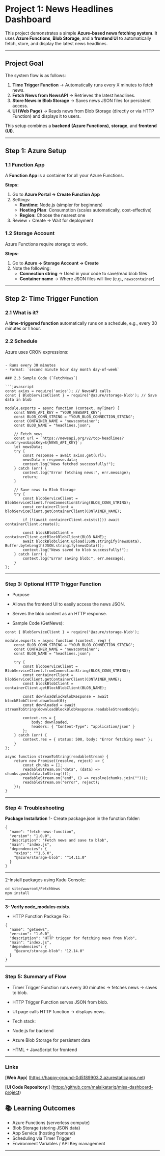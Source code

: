 # Project 1: News Headlines Dashboard

This project demonstrates a simple **Azure-based news fetching system**. It uses **Azure Functions**, **Blob Storage**, and a **frontend UI** to automatically fetch, store, and display the latest news headlines.

---

## Project Goal

The system flow is as follows:

1. **Time Trigger Function** → Automatically runs every X minutes to fetch news.
2. **Fetch News from NewsAPI** → Retrieves the latest headlines.
3. **Store News in Blob Storage** → Saves news JSON files for persistent access.
4. **UI (Web Page)** → Reads news from Blob Storage (directly or via HTTP Function) and displays it to users.

This setup combines a **backend (Azure Functions)**, **storage**, and **frontend (UI)**.

---

## Step 1: Azure Setup

### 1.1 Function App

A **Function App** is a container for all your Azure Functions.

**Steps:**
1. Go to **Azure Portal → Create Function App**
2. Settings:
   - **Runtime**: Node.js (simpler for beginners)
   - **Hosting Plan**: Consumption (scales automatically, cost-effective)
   - **Region**: Choose the nearest one
3. Review + Create → Wait for deployment

### 1.2 Storage Account

Azure Functions require storage to work.

**Steps:**
1. Go to **Azure → Storage Account → Create**
2. Note the following:
   - **Connection string** → Used in your code to save/read blob files
   - **Container name** → Where JSON files will live (e.g., `newscontainer`)

---

## Step 2: Time Trigger Function

### 2.1 What is it?

A **time-triggered function** automatically runs on a schedule, e.g., every 30 minutes or 1 hour.

### 2.2 Schedule

Azure uses CRON expressions:
```

- Runs every 30 minutes  
- Format: `second minute hour day month day-of-week`

### 2.3 Sample Code (`FetchNews`)

```javascript
const axios = require('axios'); // NewsAPI calls
const { BlobServiceClient } = require('@azure/storage-blob'); // Save data in blob

module.exports = async function (context, myTimer) {
    const NEWS_API_KEY = "YOUR_NEWSAPI_KEY";
    const BLOB_CONN_STRING = "YOUR_BLOB_CONNECTION_STRING";
    const CONTAINER_NAME = "newscontainer";
    const BLOB_NAME = "headlines.json";

    // Fetch news
    const url = `https://newsapi.org/v2/top-headlines?country=us&apiKey=${NEWS_API_KEY}`;
    let newsData;
    try {
        const response = await axios.get(url);
        newsData = response.data;
        context.log("News fetched successfully!");
    } catch (err) {
        context.log("Error fetching news:", err.message);
        return;
    }

    // Save news to Blob Storage
    try {
        const blobServiceClient = BlobServiceClient.fromConnectionString(BLOB_CONN_STRING);
        const containerClient = blobServiceClient.getContainerClient(CONTAINER_NAME);

        if (!(await containerClient.exists())) await containerClient.create();

        const blockBlobClient = containerClient.getBlockBlobClient(BLOB_NAME);
        await blockBlobClient.upload(JSON.stringify(newsData), Buffer.byteLength(JSON.stringify(newsData)));
        context.log("News saved to blob successfully!");
    } catch (err) {
        context.log("Error saving blob:", err.message);
    }
};
```
---
### Step 3: Optional HTTP Trigger Function
- Purpose

- Allows the frontend UI to easily access the news JSON.

- Serves the blob content as an HTTP response.

- Sample Code (GetNews):
```
const { BlobServiceClient } = require('@azure/storage-blob');

module.exports = async function (context, req) {
    const BLOB_CONN_STRING = "YOUR_BLOB_CONNECTION_STRING";
    const CONTAINER_NAME = "newscontainer";
    const BLOB_NAME = "headlines.json";

    try {
        const blobServiceClient = BlobServiceClient.fromConnectionString(BLOB_CONN_STRING);
        const containerClient = blobServiceClient.getContainerClient(CONTAINER_NAME);
        const blockBlobClient = containerClient.getBlockBlobClient(BLOB_NAME);

        const downloadBlockBlobResponse = await blockBlobClient.download(0);
        const downloaded = await streamToString(downloadBlockBlobResponse.readableStreamBody);

        context.res = { 
            body: downloaded,
            headers: { "Content-Type": "application/json" } 
        };
    } catch (err) {
        context.res = { status: 500, body: "Error fetching news" };
    }
};

async function streamToString(readableStream) {
    return new Promise((resolve, reject) => {
        const chunks = [];
        readableStream.on("data", (data) => chunks.push(data.toString()));
        readableStream.on("end", () => resolve(chunks.join("")));
        readableStream.on("error", reject);
    });
}
```
---
### Step 4: Troubleshooting
**Package Installation**
1- Create package.json in the function folder:
```
{
  "name": "fetch-news-function",
  "version": "1.0.0",
  "description": "Fetch news and save to blob",
  "main": "index.js",
  "dependencies": {
    "axios": "^1.6.0",
    "@azure/storage-blob": "^14.11.0"
  }
}
```
---
2-Install packages using Kudu Console:
```
cd site/wwwroot/FetchNews
npm install
```
---
**3- Verify node_modules exists.**

- HTTP Function Package Fix:
```
{
  "name": "getnews",
  "version": "1.0.0",
  "description": "HTTP trigger for fetching news from blob",
  "main": "index.js",
  "dependencies": {
    "@azure/storage-blob": "12.14.0"
  }
}
```
---
### Step 5: Summary of Flow

- Timer Trigger Function runs every 30 minutes → fetches news → saves to blob.

- HTTP Trigger Function serves JSON from blob.

- UI page calls HTTP function → displays news.

- Tech stack:

 - Node.js for backend

 - Azure Blob Storage for persistent data

 - HTML + JavaScript for frontend
---
### Links

[**Web App**] (https://happy-ground-0d5189903.2.azurestaticapps.net)

[**UI Code Repository:**] (https://github.com/malaikatariq/mlsa-dashboard-project)

## 📚 Learning Outcomes

- Azure Functions (serverless compute)  
- Blob Storage (storing JSON data)  
- App Service (hosting frontend)  
- Scheduling via Timer Trigger  
- Environment Variables / API Key management  

---

